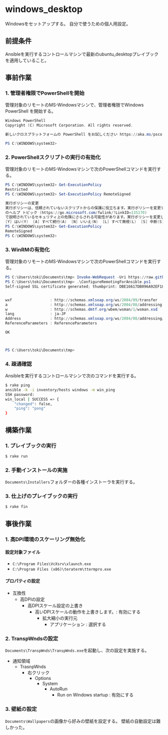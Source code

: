 windows_desktop
===============

Windowsをセットアップする。
自分で使うための個人用設定。

前提条件
--------

Ansibleを実行するコントロールマシンで最新のubuntu_desktopプレイブック
を適用していること。

事前作業
--------

### 1. 管理者権限でPowerShellを開始

管理対象のリモートのMS-Windowsマシンで、管理者権限でWindows PowerShell
を開始する。

```powershell
Windows PowerShell
Copyright (C) Microsoft Corporation. All rights reserved.

新しいクロスプラットフォームの PowerShell をお試しください https://aka.ms/pscore6

PS C:\WINDOWS\system32>
```

### 2. PowerShellスクリプトの実行の有効化

管理対象のリモートのMS-Windowsマシンで次のPowerShellコマンドを実行する。

```powershell
PS C:\WINDOWS\system32> Get-ExecutionPolicy
Restricted
PS C:\WINDOWS\system32> Set-ExecutionPolicy RemoteSigned

実行ポリシーの変更
実行ポリシーは、信頼されていないスクリプトからの保護に役立ちます。実行ポリシーを変更すると、about_Execution_Policies
のヘルプ トピック (https://go.microsoft.com/fwlink/?LinkID=135170)
で説明されているセキュリティ上の危険にさらされる可能性があります。実行ポリシーを変更しますか?
[Y] はい(Y)  [A] すべて続行(A)  [N] いいえ(N)  [L] すべて無視(L)  [S] 中断(S)  [?] ヘルプ (既定値は "N"): Y
PS C:\WINDOWS\system32> Get-ExecutionPolicy
RemoteSigned
PS C:\WINDOWS\system32>

```

### 3. WinRMの有効化

管理対象のリモートのMS-Windowsマシンで次のPowerShellコマンドを実行する。

```powershell
PS C:\Users\toki\Documents\tmp> Invoke-WebRequest -Uri https://raw.githubusercontent.com/ansible/ansible/devel/examples/scripts/ConfigureRemotingForAnsible.ps1 -OutFile ConfigureRemotingForAnsible.ps1
PS C:\Users\toki\Documents\tmp> .\ConfigureRemotingForAnsible.ps1
Self-signed SSL certificate generated; thumbprint: DBE16617DB096A92EF18FE220AEBCFA86A1DC833


wxf                 : http://schemas.xmlsoap.org/ws/2004/09/transfer
a                   : http://schemas.xmlsoap.org/ws/2004/08/addressing
w                   : http://schemas.dmtf.org/wbem/wsman/1/wsman.xsd
lang                : ja-JP
Address             : http://schemas.xmlsoap.org/ws/2004/08/addressing/role/anonymous
ReferenceParameters : ReferenceParameters

OK



PS C:\Users\toki\Documents\tmp>
```

### 4. 疎通確認

Ansibleを実行するコントロールマシンで次のコマンドを実行する。

```sh
$ rake ping
ansible -k -i inventory/hosts windows -m win_ping
SSH password:
win_local | SUCCESS => {
    "changed": false,
    "ping": "pong"
}
```

構築作業
--------

### 1. プレイブックの実行

```sh
$ rake run
```

### 2. 手動インストールの実施

`Documents\Installers`フォルダーの各種インストーラを実行する。

### 3. 仕上げのプレイブックの実行

```sh
$ rake fin
```

事後作業
--------

### 1. 高DPI環境のスケーリング無効化

#### 設定対象ファイル

- `C:\Program Files\VcXsrv\xlaunch.exe`
- `C:\Program Files (x86)\teraterm\ttermpro.exe`

#### プロパティの設定

- 互換性
    - 高DPIの設定
        - 高DPIスケール設定の上書き
            - 高いDPIスケールの動作を上書きします。: 有効にする
                - 拡大縮小の実行元
                    - アプリケーション : 選択する

### 2. TranspWndsの設定

`Documents\TranspWnds\TranspWnds.exe`を起動し、次の設定を実施する。

- 通知領域
    - TrasnpWnds
        - 右クリック
            - Options
                - System
                    - AutoRun
                        - Run on Windows startup : 有効にする

### 3. 壁紙の設定

`Documents\Wallpapers`の画像から好みの壁紙を設定する。
壁紙の自動設定は難しかった。

